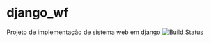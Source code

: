 # django_wf
Projeto de implementação de sistema web em django
[![Build Status](https://travis-ci.com/foschiera-org/django_wf.svg?branch=main)](https://travis-ci.com/foschiera-org/django_wf)
